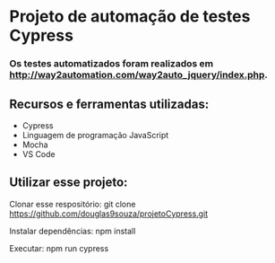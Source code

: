# Projeto de automação de testes Cypress

### Os testes automatizados foram realizados em http://way2automation.com/way2auto_jquery/index.php.

## Recursos e ferramentas utilizadas:
- Cypress
- Linguagem de programação JavaScript
- Mocha
- VS Code


## Utilizar esse projeto:
Clonar esse respositório:
git clone https://github.com/douglas9souza/projetoCypress.git


Instalar dependências:
npm install


Executar:
npm run cypress